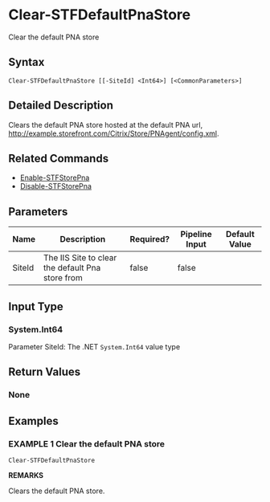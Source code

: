 ﻿# Clear-STFDefaultPnaStore

Clear the default PNA store

## Syntax

```
Clear-STFDefaultPnaStore [[-SiteId] <Int64>] [<CommonParameters>]
```

## Detailed Description

Clears the default PNA store hosted at the default PNA url, http://example.storefront.com/Citrix/Store/PNAgent/config.xml.

## Related Commands

* [Enable-STFStorePna](Enable-STFStorePna.md)
* [Disable-STFStorePna](Disable-STFStorePna.md)

## Parameters

| Name   | Description | Required? | Pipeline Input | Default Value |
| --- | --- | --- | --- | --- |
|SiteId|The IIS Site to clear the default Pna store from|false|false| |

## Input Type

### System.Int64

Parameter SiteId: The .NET `System.Int64` value type

## Return Values

### None

## Examples

### EXAMPLE 1 Clear the default PNA store

```
Clear-STFDefaultPnaStore
```

**REMARKS**

Clears the default PNA store.
